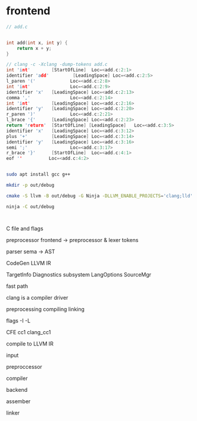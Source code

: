 

# frontend



```cpp
// add.c


int add(int x, int y) {
    return x + y;
}

// clang -c -Xclang -dump-tokens add.c
int 'int'        [StartOfLine]  Loc=<add.c:2:1>
identifier 'add'         [LeadingSpace] Loc=<add.c:2:5>
l_paren '('             Loc=<add.c:2:8>
int 'int'               Loc=<add.c:2:9>
identifier 'x'   [LeadingSpace] Loc=<add.c:2:13>
comma ','               Loc=<add.c:2:14>
int 'int'        [LeadingSpace] Loc=<add.c:2:16>
identifier 'y'   [LeadingSpace] Loc=<add.c:2:20>
r_paren ')'             Loc=<add.c:2:21>
l_brace '{'      [LeadingSpace] Loc=<add.c:2:23>
return 'return'  [StartOfLine] [LeadingSpace]   Loc=<add.c:3:5>
identifier 'x'   [LeadingSpace] Loc=<add.c:3:12>
plus '+'         [LeadingSpace] Loc=<add.c:3:14>
identifier 'y'   [LeadingSpace] Loc=<add.c:3:16>
semi ';'                Loc=<add.c:3:17>
r_brace '}'      [StartOfLine]  Loc=<add.c:4:1>
eof ''          Loc=<add.c:4:2>


```

```bash

sudo apt install gcc g++

mkdir -p out/debug

cmake -S llvm -B out/debug -G Ninja -DLLVM_ENABLE_PROJECTS='clang;lld' -DCMAKE_BUILD_TYPE='Debug' -DLLVM_ENABLE_RUNTIMES='openmp' -DLLVM_USE_LINKER=lld -DCMAKE_EXPORT_COMPILE_COMMANDS=ON -DLLVM_BUILD_LLVM_DYLIB=ON -DLLVM_LINK_LLVM_DYLIB=ON -DCMAKE_C_FLAGS_DEBUG="-g3 -Og" -DCMAKE_CXX_FLAGS_DEBUG="-g3 -Og"

ninja -C out/debug




```

C file and flags

preprocessor frontend -> preprocessor & lexer tokens

parser sema -> AST

CodeGen LLVM IR

TargetInfo Diagnostics subsystem LangOptions SourceMgr

fast path


clang is a compiler driver

preprocessing compiling linking


flags -I -L


CFE cc1 clang_cc1

compile to LLVM IR

input

preproccessor

compiler

backend

assember

linker



